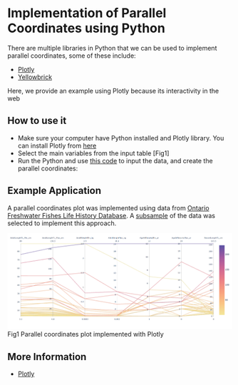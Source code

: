 # Implementation of Parallel Coordinates using Python

There are multiple libraries in Python that we can be used to implement parallel coordinates, some of these include:

* [Plotly]
* [Yellowbrick]
 
Here, we provide an example using Plotly because its interactivity in the web

[Plotly]: https://plotly.com/python/parallel-coordinates-plot/
[Yellowbrick]: https://www.scikit-yb.org/en/latest/api/features/pcoords.html

## How to use it

* Make sure your computer have Python installed and Plotly library. You can install Plotly from [here]
* Select the main variables from the input table [Fig1]
* Run the Python and use [this code] to input the data, and create the parallel coordinates: 

[here]: https://pypi.org/project/plotly/
[this code]: https://github.com/alminagorta/Parallel-Coordinates/blob/master/Python/II_coorde_GitHub_python.py

## Example Application

A parallel coordinates plot was implemented using data from [Ontario Freshwater Fishes Life History Database]. A [subsample] of the data was selected to 
implement this approach.


<img src="https://github.com/alminagorta/Parallel-Coordinates/blob/master/Python/Parallel_Plot.png" width=1000/>
Fig1 Parallel coordinates plot implemented with Plotly 



[Ontario Freshwater Fishes Life History Database]: http://www.ontariofishes.ca/home.htm

[subsample]: https://github.com/alminagorta/Parallel-Coordinates/blob/master/Python/OntarioFishDatabase.xlsx


## More Information

* [Plotly]







